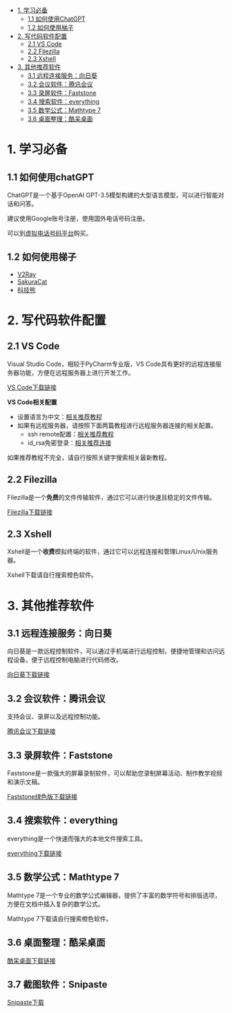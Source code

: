 - [1. 学习必备](#1-学习必备)
  - [1.1 如何使用ChatGPT](#11-如何使用chatgpt)
  - [1.2 如何使用梯子](#12-如何使用梯子)
- [2. 写代码软件配置](#2-写代码软件配置)
  - [2.1 VS Code](#21-vs-code)
  - [2.2 Filezilla](#22-filezilla)
  - [2.3 Xshell](#23-xshell)
- [3. 其他推荐软件](#3-其他推荐软件)
  - [3.1 远程连接服务：向日葵](#31-远程连接服务向日葵)
  - [3.2 会议软件：腾讯会议](#32-会议软件腾讯会议)
  - [3.3 录屏软件：Faststone](#33-录屏软件faststone)
  - [3.4 搜索软件：everything](#34-搜索软件everything)
  - [3.5 数学公式：Mathtype 7](#35-数学公式mathtype-7)
  - [3.6 桌面整理：酷呆桌面](#36-桌面整理酷呆桌面)

# 1. 学习必备

## 1.1 如何使用chatGPT

ChatGPT是一个基于OpenAI GPT-3.5模型构建的大型语言模型，可以进行智能对话和问答。

建议使用Google账号注册，使用国外电话号码注册。

可以到[虚拟电话号码平台](https://sms-activate.org/cn)购买。

## 1.2 如何使用梯子

- [V2Ray](https://xn--888-ok4b9e.xn--jh1al63br2c.com/auth/login)
- [SakuraCat](https://sakuracat-link.com/)
- [科技熊](https://kejibear.cyou/)


# 2. 写代码软件配置


## 2.1 VS Code

Visual Studio Code，相较于PyCharm专业版，VS Code具有更好的远程连接服务器功能，方便在远程服务器上进行开发工作。

[VS Code下载链接](https://code.visualstudio.com/)

**VS Code相关配置**
- 设置语言为中文：[相关推荐教程](https://blog.51cto.com/u_15349906/4998979)
- 如果有远程服务器，请按照下面两篇教程进行远程服务器连接的相关配置。
  - ssh remote配置：[相关推荐教程](https://blog.51cto.com/yijiaobani/2864640)
  - id_rsa免密登录：[相关推荐连接](https://blog.csdn.net/qq_44571245/article/details/123031276)

如果推荐教程不完全，请自行按照关键字搜索相关最新教程。

## 2.2 Filezilla

Filezilla是一个**免费**的文件传输软件，通过它可以进行快速且稳定的文件传输。

[Filezilla下载链接](https://filezilla-project.org/)

## 2.3 Xshell

Xshell是一个**收费**模拟终端的软件，通过它可以远程连接和管理Linux/Unix服务器。

Xshell下载请自行搜索橙色软件。

# 3. 其他推荐软件

## 3.1 远程连接服务：向日葵

向日葵是一款远程控制软件，可以通过手机端进行远程控制，便捷地管理和访问远程设备。便于远程控制电脑进行代码修改。

[向日葵下载链接](https://sunlogin.oray.com/)

## 3.2 会议软件：腾讯会议

支持会议、录屏以及远程控制功能。

[腾讯会议下载链接](https://meeting.tencent.com/download/)


## 3.3 录屏软件：Faststone

Faststone是一款强大的屏幕录制软件，可以帮助您录制屏幕活动、制作教学视频和演示文稿。

[Faststone绿色版下载链接](https://www.423down.com/660.html)

## 3.4 搜索软件：everything

everything是一个快速而强大的本地文件搜索工具。

[everything下载链接](https://www.voidtools.com/zh-cn/)

## 3.5 数学公式：Mathtype 7

Mathtype 7是一个专业的数学公式编辑器，提供了丰富的数学符号和排版选项，方便在文档中插入复杂的数学公式。

Mathtype 7下载请自行搜索橙色软件。

## 3.6 桌面整理：酷呆桌面
[酷呆桌面下载链接](https://www.coodesker.com/)

## 3.7 截图软件：Snipaste
[Snipaste下载](https://www.snipaste.com/)


